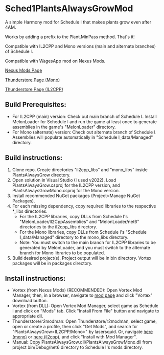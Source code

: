 # Sched1PlantsAlwaysGrowMod

A simple Harmony mod for Schedule I that makes plants grow even after 4AM.

Works by adding a prefix to the Plant.MinPass method. That's it!

Compatible with IL2CPP and Mono versions (main and alternate branches) of Schedule I.

Compatible with WagesApp mod on Nexus Mods.

[Nexus Mods Page](https://www.nexusmods.com/schedule1/mods/945)

[Thunderstore Page (Mono)](https://thunderstore.io/c/schedule-i/p/lasersquid/PlantsAlwaysGrowMono/)

[Thunderstore Page (IL2CPP)](https://thunderstore.io/c/schedule-i/p/lasersquid/PlantsAlwaysGrowIL2CPP/)


## Build Prerequisites:
* For IL2CPP (main) version: Check out main branch of Schedule I. Install MelonLoader for Schedule I and run the game at least once to generate assemblies in the game's "MelonLoader" directory.
* For Mono (alternate) version: Check out alternate branch of Schedule I. Assemblies will populate automatically in "Schedule I_data/Managed" directory.


## Build instructions:
1. Clone repo. Create directories "il2cpp_libs" and "mono_libs" inside PlantsAlwaysGrow directory.
2. Open solution in Visual Studio (I used v2022). Load PlantsAlwaysGrow.csproj for the IL2CPP version, and PlantsAlwaysGrowMono.csproj for the Mono version.
3. Install recommended NuGet packages (Project>Manage NuGet Packages).
4. For each missing dependency, copy required libraries to the respective *_libs directories.
	* For the IL2CPP libraries, copy DLLs from Schedule I's "MelonLoader/Il2CppAssemblies" and "MelonLoader/net6" directories to the il2cpp_libs directory.
	* For the Mono libraries, copy DLLs from Schedule I's "Schedule I_data/Managed" directory to the mono_libs directory.
	* Note: You must switch to the main branch for IL2CPP libraries to be generated by MelonLoader, and you must switch to the alternate branch for Mono libraries to be populated.
5. Build desired project(s). Project output will be in bin directory. Vortex packages will be in packages directory.


## Install instructions:
* Vortex (from Nexus Mods) (RECOMMENDED): Open Vortex Mod Manager, then, in a browser, navigate to [mod page](https://www.nexusmods.com/schedule1/mods/945) and click "Vortex" download button.
* Vortex (from DLL): Open Vortex Mod Manager, select game as Schedule I and click on "Mods" tab. Click "Install From File" button and navigate to appropriate dll.
* Thunderstore/r2modman: Open Thunderstore/r2modman, select game, open or create a profile, then click "Get Mods", and search for "PlantsAlwaysGrow<IL2CPP/Mono>" by lasersquid. Or, navigate [here (mono)](https://thunderstore.io/c/schedule-i/p/lasersquid/PlantsAlwaysGrowMono/) or [here (il2cpp)](https://thunderstore.io/c/schedule-i/p/lasersquid/PlantsAlwaysGrowIL2CPP/), and click "Install with Mod Manager".
* Manual: Copy PlantsAlwaysGrow.dll/PlantsAlwaysGrowMono.dll from project bin/Debug/net6 directory to Schedule I's mods directory.

